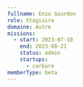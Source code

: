 ```yaml
---
fullname: Enzo Gourdon
role: Stagiaire
domaine: Autre
missions:
  - start: 2023-07-10
    end: 2023-08-21
    status: admin
    startups:
      - carbure
memberType: beta
---
```


